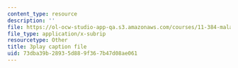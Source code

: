 ```yaml
---
content_type: resource
description: ''
file: https://ol-ocw-studio-app-qa.s3.amazonaws.com/courses/11-384-malaysia-sustainable-cities-practicum-spring-2018/73dba39b28935d889f367b47d08ae061_PfxuFD4ML9s.vtt
file_type: application/x-subrip
resourcetype: Other
title: 3play caption file
uid: 73dba39b-2893-5d88-9f36-7b47d08ae061
---
```

